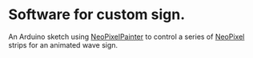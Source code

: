 # Software for custom sign. 

An Arduino sketch using [NeoPixelPainter](https://github.com/DedeHai/NeoPixelPainter) to control a series of [NeoPixel](https://github.com/adafruit/Adafruit_NeoPixel) strips for an animated wave sign.